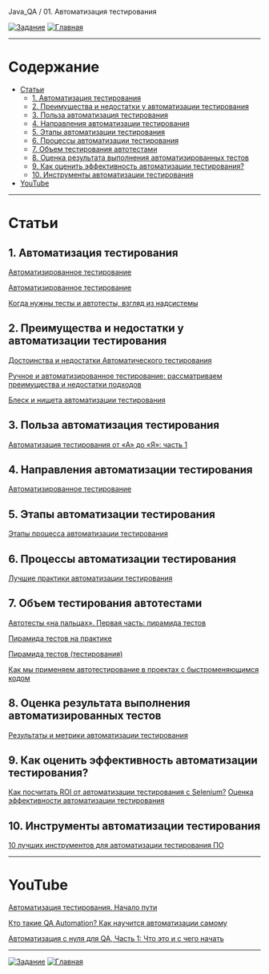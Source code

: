 Java_QA / 01. Автоматизация тестирования

[![Задание](https://img.shields.io/badge/-Задание-99ffee)](2.%20Задание.md)
[![Главная](https://img.shields.io/badge/-Главная-aaccee)](README.md)

***

# Содержание

* [Статьи](#статьи)
  * [1. Автоматизация тестирования](#1-автоматизация-тестирования)
  * [2. Преимущества и недостатки у автоматизации тестирования](#2-преимущества-и-недостатки-у-автоматизации-тестирования)
  * [3. Польза автоматизация тестирования](#3-польза-автоматизация-тестирования)
  * [4. Направления автоматизации тестирования](#4-направления-автоматизации-тестирования)
  * [5. Этапы автоматизации тестирования](#5-этапы-автоматизации-тестирования)
  * [6. Процессы автоматизации тестирования](#6-процессы-автоматизации-тестирования)
  * [7. Объем тестирования автотестами](#7-объем-тестирования-автотестами)
  * [8. Оценка результата выполнения автоматизированных тестов](#8-оценка-результата-выполнения-автоматизированных-тестов)
  * [9. Как оценить эффективность автоматизации тестирования?](#9-как-оценить-эффективность-автоматизации-тестирования)
  * [10. Инструменты автоматизации тестирования](#10-инструменты-автоматизации-тестирования)
* [YouTube](#youtube)

***

# Статьи

## 1. Автоматизация тестирования

[Автоматизированное тестирование](https://ru.wikipedia.org/wiki/%D0%90%D0%B2%D1%82%D0%BE%D0%BC%D0%B0%D1%82%D0%B8%D0%B7%D0%B8%D1%80%D0%BE%D0%B2%D0%B0%D0%BD%D0%BD%D0%BE%D0%B5_%D1%82%D0%B5%D1%81%D1%82%D0%B8%D1%80%D0%BE%D0%B2%D0%B0%D0%BD%D0%B8%D0%B5)

[Автоматизированное тестирование](https://gist.github.com/codedokode/a455bde7d0748c0a351a)

[Когда нужны тесты и автотесты, взгляд из надсистемы](https://habr.com/ru/post/470375/)

## 2. Преимущества и недостатки у автоматизации тестирования

[Достоинства и недостатки Автоматического тестирования](https://software-testing.org/automation-testing/dostoinstva-i-nedostatki-avtomaticheskogo-testirovaniya.html)

[Ручное и автоматизированное тестирование: рассматриваем преимущества и недостатки подходов](https://tproger.ru/translations/manual-automation-testing/)

[Блеск и нищета автоматизации тестирования](https://habr.com/ru/company/wrike/blog/321290/)

## 3. Польза автоматизация тестирования

[Автоматизация тестирования от «А» до «Я»: часть 1](https://www.a1qa.ru/blog/avtomatizatsiya-testirovaniya-ot-a-do-ya-chast-1/)

## 4. Направления автоматизации тестирования

[Автоматизированное тестирование](https://daglab.ru/avtomatizirovannoe-testirovanie-avtomatizacija-testirovanija-prilozhenij/)

## 5. Этапы автоматизации тестирования

[Этапы процесса автоматизации тестирования](http://akkaparallel.blogspot.com/2013/04/blog-post_24.html)

## 6. Процессы автоматизации тестирования

[Лучшие практики автоматизации тестирования](http://getbug.ru/luchshie-praktiki-avtomatizatsii-testirovaniya/)

## 7. Объем тестирования автотестами

[Автотесты «на пальцах». Первая часть: пирамида тестов](https://bureau.ru/soviet/20191024/)

[Пирамида тестов на практике](https://habr.com/ru/post/358950/)

[Пирамида тестов (тестирования)](https://www.qastart.by/mainterms/64-piramida-testov-testirovaniya)

[Как мы применяем автотестирование в проектах с быстроменяющимся кодом](https://vc.ru/dev/190187-kak-my-primenyaem-avtotestirovanie-v-proektah-s-bystromenyayushchimsya-kodom)

## 8. Оценка результата выполнения автоматизированных тестов

[Результаты и метрики автоматизации тестирования](http://autoqa.org/automation-testing/rezultaty-metriki-avtomatizacii-testirovaniya.html)

## 9. Как оценить эффективность автоматизации тестирования?

[Как посчитать ROI от автоматизации тестирования с Selenium?](https://habr.com/ru/company/otus/blog/461257/)
[Оценка эффективности автоматизации тестирования](https://www.a1qa.ru/blog/otsenka-effektivnosti-avtomatizatsii-testirovaniya/)

## 10. Инструменты автоматизации тестирования

[10 лучших инструментов для автоматизации тестирования ПО](https://habr.com/ru/post/481294/)

***

# YouTube

[Автоматизация тестирования. Начало пути](https://www.youtube.com/watch?v=s3R7jR29eZg)

[Кто такие QA Automation? Как научится автоматизации самому](https://www.youtube.com/watch?v=TNImFcYqb40)

[Автоматизация с нуля для QA, Часть 1: Что это и с чего начать](https://www.youtube.com/watch?v=afoX4z9a9-A)

***

[![Задание](https://img.shields.io/badge/-Задание-99ffee)](2.%20Задание.md)
[![Главная](https://img.shields.io/badge/-Главная-aaccee)](README.md)